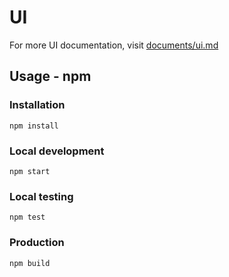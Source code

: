 # UI

For more UI documentation, visit [documents/ui.md](documents/ui.md)

## Usage - npm

### Installation

`npm install`

### Local development

`npm start`

### Local testing

`npm test`

### Production

`npm build`